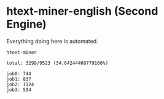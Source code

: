 # htext-miner-english (Second Engine)

Everything doing here is automated.

```
htext-miner

total: 3299/9523 (34.64244460779166%)

job0: 744
job1: 837
job2: 1124
job3: 594
```